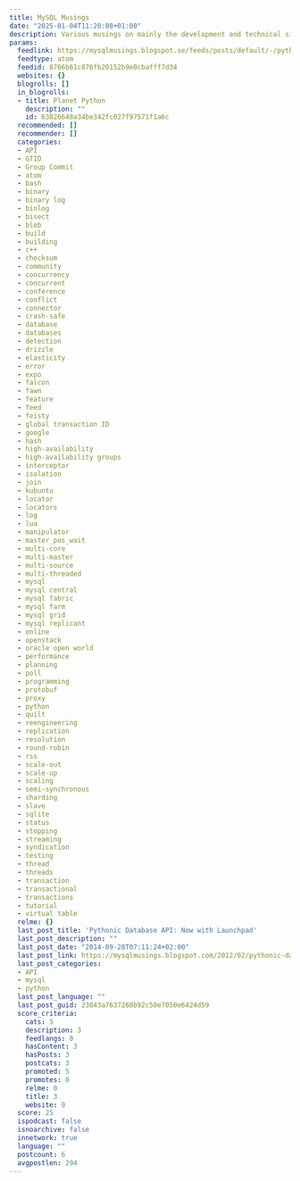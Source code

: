 ```yaml
---
title: MySQL Musings
date: "2025-01-04T11:20:08+01:00"
description: Various musings on mainly the development and technical side of MySQL.
params:
  feedlink: https://mysqlmusings.blogspot.se/feeds/posts/default/-/python
  feedtype: atom
  feedid: 8766b61c876fb20152b9e0cbafff7d34
  websites: {}
  blogrolls: []
  in_blogrolls:
  - title: Planet Python
    description: ""
    id: 63826648a34be342fc027f97571f1a6c
  recommended: []
  recommender: []
  categories:
  - API
  - GTID
  - Group Commit
  - atom
  - bash
  - binary
  - binary log
  - binlog
  - bisect
  - blob
  - build
  - building
  - c++
  - checksum
  - community
  - concurrency
  - concurrent
  - conference
  - conflict
  - connector
  - crash-safe
  - database
  - databases
  - detection
  - drizzle
  - elasticity
  - error
  - expo
  - falcon
  - fawn
  - feature
  - feed
  - feisty
  - global transaction ID
  - google
  - hash
  - high-availability
  - high-availability groups
  - interceptor
  - isolation
  - join
  - kubuntu
  - locator
  - locators
  - log
  - lua
  - manipulator
  - master_pos_wait
  - multi-core
  - multi-master
  - multi-source
  - multi-threaded
  - mysql
  - mysql central
  - mysql fabric
  - mysql farm
  - mysql grid
  - mysql replicant
  - online
  - openstack
  - oracle open world
  - performance
  - planning
  - poll
  - programming
  - protobuf
  - proxy
  - python
  - quilt
  - reengineering
  - replication
  - resolution
  - round-robin
  - rss
  - scale-out
  - scale-up
  - scaling
  - semi-synchronous
  - sharding
  - slave
  - sqlite
  - status
  - stopping
  - streaming
  - syndication
  - testing
  - thread
  - threads
  - transaction
  - transactional
  - transactions
  - tutorial
  - virtual table
  relme: {}
  last_post_title: 'Pythonic Database API: Now with Launchpad'
  last_post_description: ""
  last_post_date: "2014-09-28T07:11:24+02:00"
  last_post_link: https://mysqlmusings.blogspot.com/2012/02/pythonic-database-api-now-with.html
  last_post_categories:
  - API
  - mysql
  - python
  last_post_language: ""
  last_post_guid: 23043a7637268b92c50e7050e6424d59
  score_criteria:
    cats: 5
    description: 3
    feedlangs: 0
    hasContent: 3
    hasPosts: 3
    postcats: 3
    promoted: 5
    promotes: 0
    relme: 0
    title: 3
    website: 0
  score: 25
  ispodcast: false
  isnoarchive: false
  innetwork: true
  language: ""
  postcount: 6
  avgpostlen: 294
---
```

